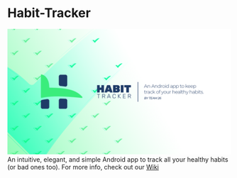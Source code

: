 # Habit-Tracker
![Banner](https://github.com/CMPUT301F21T26/Habit-Tracker/blob/main/doc/HabitTrackerBanner.png)
An intuitive, elegant, and simple Android app to track all your healthy habits (or bad ones too).
For more info, check out our [Wiki](https://github.com/CMPUT301F21T26/Habit-Tracker/wiki)

